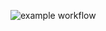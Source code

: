 ![example workflow](https://github.com/kubajarmuzek/bank-zbozowy-mvn/actions/workflows/README.md/badge.svg)
